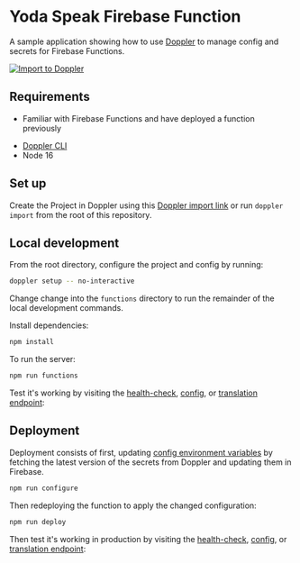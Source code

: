 # Yoda Speak Firebase Function

A sample application showing how to use [Doppler](https://doppler.com/) to manage config and secrets for Firebase Functions.

[![Import to Doppler](https://raw.githubusercontent.com/DopplerUniversity/app-config-templates/main/doppler-button.svg)](https://dashboard.doppler.com/workplace/template/import?template=https://github.com/DopplerUniversity/yodaspeak-firebase/blob/main/doppler-template.yaml)

## Requirements

* Familiar with Firebase Functions and have deployed a function previously
- [Doppler CLI](https://docs.doppler.com/docs/enclave-installation)
- Node 16

## Set up

Create the Project in Doppler using this [Doppler import link](https://dashboard.doppler.com/workplace/template/import?template=https%3A%2F%2Fgithub.com%2FDopplerUniversity%2Fyodaspeak-firebase%2Fblob%2Fmain%2Fdoppler-template.yaml) or run `doppler import` from the root of this repository.

## Local development

From the root directory, configure the project and config by running:

```sh
doppler setup -- no-interactive
```

Change change into the `functions` directory to run the remainder of the local development commands.

Install dependencies:

```sh
npm install
```

To run the server:

```sh
npm run functions
```

Test it's working by visiting the [health-check](http://localhost:5001/yodaspeak-firebase/us-central1/app/healthz), [config](http://localhost:5001/yodaspeak-firebase/us-central1/app/config), or [translation endpoint](http://localhost:5001/yodaspeak-firebase/us-central1/app/translate?text=Secrets%20must%20not%20be%20stored%20in%20.env%20files):

## Deployment

Deployment consists of first, updating [config environment variables](https://firebase.google.com/docs/functions/config-env) by fetching the latest version of the secrets from Doppler and updating them in Firebase.

```sh
npm run configure
```

Then redeploying the function to apply the changed configuration:

```sh
npm run deploy
```

Then test it's working in production by visiting the [health-check](https://us-central1-yodaspeak-firebase.cloudfunctions.net/app/healthz), [config](https://us-central1-yodaspeak-firebase.cloudfunctions.net/app/config), or [translation endpoint](https://us-central1-yodaspeak-firebase.cloudfunctions.net/app/translate?text=Secrets%20must%20not%20be%20stored%20in%20.env%20files):
